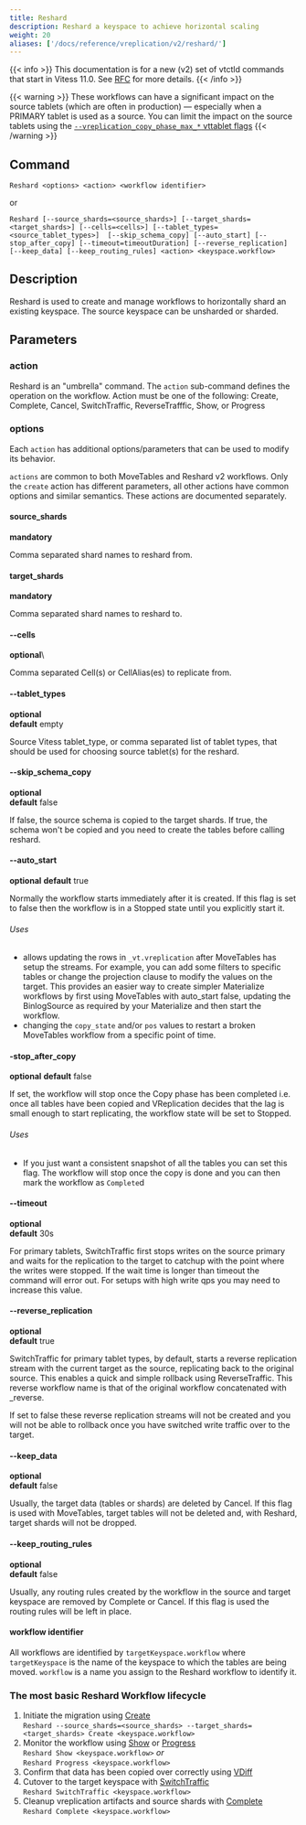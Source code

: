 ```yaml
---
title: Reshard
description: Reshard a keyspace to achieve horizontal scaling
weight: 20
aliases: ['/docs/reference/vreplication/v2/reshard/']
---
```


{{< info >}}
This documentation is for a new (v2) set of vtctld commands that start in Vitess 11.0. See [RFC](https://github.com/vitessio/vitess/issues/7225) for more details.
{{< /info >}}

{{< warning >}}
These workflows can have a significant impact on the source tablets (which are often in production) — especially when a PRIMARY tablet is used as a source. You can limit the impact on the source tablets using the [`--vreplication_copy_phase_max_*` vttablet flags](../flags/#vreplication_copy_phase_max_innodb_history_list_length)
{{< /warning >}}

## Command

```
Reshard <options> <action> <workflow identifier>
```

or

```
Reshard [--source_shards=<source_shards>] [--target_shards=<target_shards>] [--cells=<cells>] [--tablet_types=<source_tablet_types>]  [--skip_schema_copy] [--auto_start] [--stop_after_copy] [--timeout=timeoutDuration] [--reverse_replication] [--keep_data] [--keep_routing_rules] <action> <keyspace.workflow>
```

## Description

Reshard is used to create and manage workflows to horizontally shard an existing keyspace. The source keyspace can be unsharded or sharded.

## Parameters

### action

<div class="cmd">

Reshard is an "umbrella" command. The `action` sub-command defines the operation on the workflow.
Action must be one of the following: Create, Complete, Cancel, SwitchTraffic, ReverseTrafffic, Show, or Progress 

</div>

### options
<div class="cmd">

Each `action` has additional options/parameters that can be used to modify its behavior.

`actions` are common to both MoveTables and Reshard v2 workflows. Only the `create` action has different parameters, all other actions have common options and similar semantics. These actions are documented separately.

</div>

#### source_shards
**mandatory**

<div class="cmd">
Comma separated shard names to reshard from.
</div>

#### target_shards
**mandatory**

<div class="cmd">
Comma separated shard names to reshard to.
</div>

#### --cells
**optional**\

<div class="cmd">
Comma separated Cell(s) or CellAlias(es) to replicate from.
</div>

#### --tablet_types
**optional**\
**default** empty

<div class="cmd">
Source Vitess tablet_type, or comma separated list of tablet types, that should be used for choosing source tablet(s) for the reshard.
</div>

#### --skip_schema_copy
**optional**\
**default** false

<div class="cmd">
If false, the source schema is copied to the target shards. If true, the schema won't be copied and you need to create the tables before calling reshard.
</div>

#### --auto_start

**optional**
**default** true

<div class="cmd">

Normally the workflow starts immediately after it is created. If this flag is set
to false then the workflow is in a Stopped state until you explicitly start it.

</div>

###### Uses
* allows updating the rows in `_vt.vreplication` after MoveTables has setup the
streams. For example, you can add some filters to specific tables or change the
projection clause to modify the values on the target. This
provides an easier way to create simpler Materialize workflows by first using
MoveTables with auto_start false, updating the BinlogSource as required by your
Materialize and then start the workflow.
* changing the `copy_state` and/or `pos` values to restart a broken MoveTables workflow
from a specific point of time.

#### -stop_after_copy

**optional**
**default** false

<div class="cmd">

If set, the workflow will stop once the Copy phase has been completed i.e. once
all tables have been copied and VReplication decides that the lag
is small enough to start replicating, the workflow state will be set to Stopped.

###### Uses
* If you just want a consistent snapshot of all the tables you can set this flag. The workflow
will stop once the copy is done and you can then mark the workflow as `Complete`d

</div>

#### --timeout
**optional**\
**default** 30s

<div class="cmd">

For primary tablets, SwitchTraffic first stops writes on the source primary and waits for the replication to the target to
catchup with the point where the writes were stopped. If the wait time is longer than timeout
the command will error out. For setups with high write qps you may need to increase this value.

</div>

#### --reverse_replication
**optional**\
**default** true

<div class="cmd">

SwitchTraffic for primary tablet types, by default, starts a reverse replication stream with the current target as the source, replicating back to the original source. This enables a quick and simple rollback using ReverseTraffic. This reverse workflow name is that of the original workflow concatenated with \_reverse.

If set to false these reverse replication streams will not be created and you will not be able to rollback once you have switched write traffic over to the target.

</div>

#### --keep_data
**optional**\
**default** false

<div class="cmd">

Usually, the target data (tables or shards) are deleted by Cancel. If this flag is used with MoveTables, target tables will not be deleted and, with Reshard, target shards will not be dropped.

</div>

#### --keep_routing_rules
**optional**\
**default** false

<div class="cmd">

Usually, any routing rules created by the workflow in the source and target keyspace are removed by Complete or Cancel. If this flag is used the routing rules will be left in place.

</div>

#### workflow identifier

<div class="cmd">

All workflows are identified by `targetKeyspace.workflow` where `targetKeyspace` is the name of the keyspace to which the tables are being moved. `workflow` is a name you assign to the Reshard workflow to identify it.

</div>


### The most basic Reshard Workflow lifecycle

1. Initiate the migration using [Create](../create)<br/>
`Reshard --source_shards=<source_shards> --target_shards=<target_shards> Create <keyspace.workflow>`
1. Monitor the workflow using [Show](../show) or [Progress](../progress)<br/>
`Reshard Show <keyspace.workflow>` _*or*_ <br/>
`Reshard Progress <keyspace.workflow>`<br/>
1. Confirm that data has been copied over correctly using [VDiff](../vdiff)
1. Cutover to the target keyspace with [SwitchTraffic](../switchtraffic) <br/>
`Reshard SwitchTraffic <keyspace.workflow>`
1. Cleanup vreplication artifacts and source shards with [Complete](../complete) <br/>
`Reshard Complete <keyspace.workflow>`
